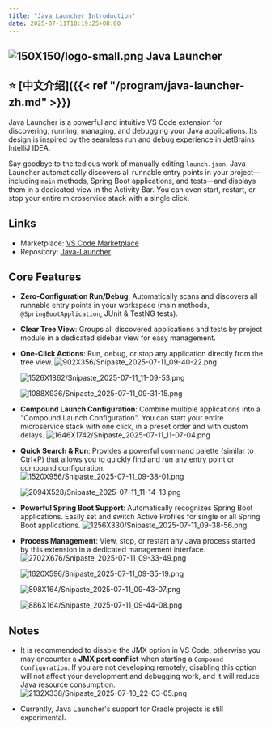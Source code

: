 ```yaml
---
title: "Java Launcher Introduction"
date: 2025-07-11T10:19:25+08:00
---
```


## ![150X150/logo-small.png](https://tc.z.wiki/autoupload/f/orCzaWOvKzgYH1bdiGU7RymIkHMchKbLor7dh3rvZ9Gyl5f0KlZfm6UsKj-HyTuv/20250711/MFdm/150X150/logo-small.png) Java Launcher  

## ⭐️ [中文介绍]({{< ref "/program/java-launcher-zh.md" >}}) 

Java Launcher is a powerful and intuitive VS Code extension for discovering, running, managing, and debugging your Java applications. Its design is inspired by the seamless run and debug experience in JetBrains IntelliJ IDEA.

Say goodbye to the tedious work of manually editing `launch.json`. Java Launcher automatically discovers all runnable entry points in your project—including `main` methods, Spring Boot applications, and tests—and displays them in a dedicated view in the Activity Bar. You can even start, restart, or stop your entire microservice stack with a single click.

## Links

- Marketplace: [VS Code Marketplace](https://marketplace.visualstudio.com/items?itemName=River.java-launcher)
- Repository: [Java-Launcher](https://github.com/RiverMao/java-launcher)

## Core Features

- **Zero-Configuration Run/Debug**: Automatically scans and discovers all runnable entry points in your workspace (main methods, `@SpringBootApplication`, JUnit & TestNG tests).
- **Clear Tree View**: Groups all discovered applications and tests by project module in a dedicated sidebar view for easy management.
- **One-Click Actions**: Run, debug, or stop any application directly from the tree view.
    ![902X356/Snipaste_2025-07-11_09-40-22.png](https://tc.z.wiki/autoupload/f/orCzaWOvKzgYH1bdiGU7RymIkHMchKbLor7dh3rvZ9Gyl5f0KlZfm6UsKj-HyTuv/20250711/8Pxw/902X356/Snipaste_2025-07-11_09-40-22.png)

    ![1526X1862/Snipaste_2025-07-11_11-09-53.png](https://tc.z.wiki/autoupload/f/orCzaWOvKzgYH1bdiGU7RymIkHMchKbLor7dh3rvZ9Gyl5f0KlZfm6UsKj-HyTuv/20250711/mCCe/1526X1862/Snipaste_2025-07-11_11-09-53.png)

    ![1088X936/Snipaste_2025-07-11_09-31-15.png](https://tc.z.wiki/autoupload/f/orCzaWOvKzgYH1bdiGU7RymIkHMchKbLor7dh3rvZ9Gyl5f0KlZfm6UsKj-HyTuv/20250711/kOtD/1088X936/Snipaste_2025-07-11_09-31-15.png)

- **Compound Launch Configuration**: Combine multiple applications into a "Compound Launch Configuration". You can start your entire microservice stack with one click, in a preset order and with custom delays.
    ![1646X1742/Snipaste_2025-07-11_11-07-04.png](https://tc.z.wiki/autoupload/f/orCzaWOvKzgYH1bdiGU7RymIkHMchKbLor7dh3rvZ9Gyl5f0KlZfm6UsKj-HyTuv/20250711/Xn70/1646X1742/Snipaste_2025-07-11_11-07-04.png)

- **Quick Search & Run**: Provides a powerful command palette (similar to Ctrl+P) that allows you to quickly find and run any entry point or compound configuration.
    ![1520X956/Snipaste_2025-07-11_09-38-01.png](https://tc.z.wiki/autoupload/f/orCzaWOvKzgYH1bdiGU7RymIkHMchKbLor7dh3rvZ9Gyl5f0KlZfm6UsKj-HyTuv/20250711/HsJc/1520X956/Snipaste_2025-07-11_09-38-01.png)

    ![2094X528/Snipaste_2025-07-11_11-14-13.png](https://tc.z.wiki/autoupload/f/orCzaWOvKzgYH1bdiGU7RymIkHMchKbLor7dh3rvZ9Gyl5f0KlZfm6UsKj-HyTuv/20250711/eVPH/2094X528/Snipaste_2025-07-11_11-14-13.png)

- **Powerful Spring Boot Support**: Automatically recognizes Spring Boot applications. Easily set and switch Active Profiles for single or all Spring Boot applications.
    ![1256X330/Snipaste_2025-07-11_09-38-56.png](https://tc.z.wiki/autoupload/f/orCzaWOvKzgYH1bdiGU7RymIkHMchKbLor7dh3rvZ9Gyl5f0KlZfm6UsKj-HyTuv/20250711/Qcpq/1256X330/Snipaste_2025-07-11_09-38-56.png)

- **Process Management**: View, stop, or restart any Java process started by this extension in a dedicated management interface.
    ![2702X676/Snipaste_2025-07-11_09-33-49.png](https://tc.z.wiki/autoupload/f/orCzaWOvKzgYH1bdiGU7RymIkHMchKbLor7dh3rvZ9Gyl5f0KlZfm6UsKj-HyTuv/20250711/iHVJ/2702X676/Snipaste_2025-07-11_09-33-49.png)

    ![1620X596/Snipaste_2025-07-11_09-35-19.png](https://tc.z.wiki/autoupload/f/orCzaWOvKzgYH1bdiGU7RymIkHMchKbLor7dh3rvZ9Gyl5f0KlZfm6UsKj-HyTuv/20250711/LxzL/1620X596/Snipaste_2025-07-11_09-35-19.png)

    ![898X164/Snipaste_2025-07-11_09-43-07.png](https://tc.z.wiki/autoupload/f/orCzaWOvKzgYH1bdiGU7RymIkHMchKbLor7dh3rvZ9Gyl5f0KlZfm6UsKj-HyTuv/20250711/WSyj/898X164/Snipaste_2025-07-11_09-43-07.png)

    ![886X164/Snipaste_2025-07-11_09-44-08.png](https://tc.z.wiki/autoupload/f/orCzaWOvKzgYH1bdiGU7RymIkHMchKbLor7dh3rvZ9Gyl5f0KlZfm6UsKj-HyTuv/20250711/CsDJ/886X164/Snipaste_2025-07-11_09-44-08.png)

## Notes

- It is recommended to disable the JMX option in VS Code, otherwise you may encounter a **JMX port conflict** when starting a `Compound Configuration`. If you are not developing remotely, disabling this option will not affect your development and debugging work, and it will reduce Java resource consumption.
    ![2132X338/Snipaste_2025-07-10_22-03-05.png](https://tc.z.wiki/autoupload/f/orCzaWOvKzgYH1bdiGU7RymIkHMchKbLor7dh3rvZ9Gyl5f0KlZfm6UsKj-HyTuv/20250711/zTd9/2132X338/Snipaste_2025-07-10_22-03-05.png)

- Currently, Java Launcher's support for Gradle projects is still experimental. 